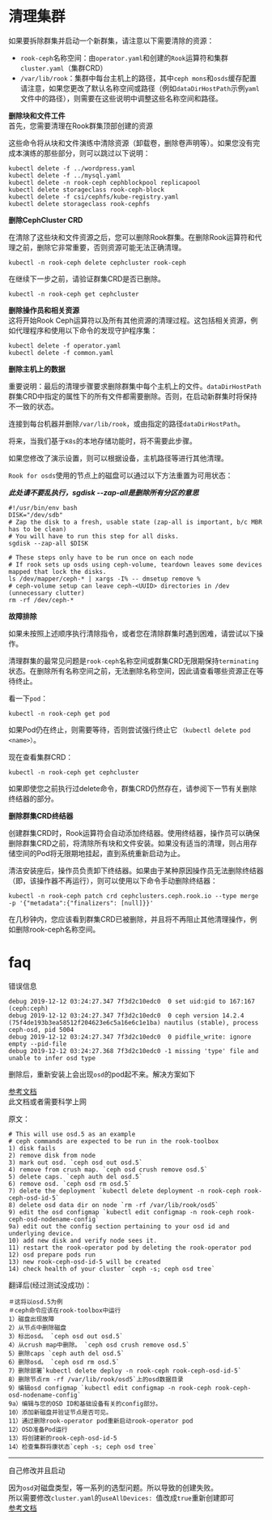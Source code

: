 # 清理集群

如果要拆除群集并启动一个新群集，请注意以下需要清除的资源：

- `rook-ceph`名称空间：由`operator.yaml`和创建的`Rook`运算符和集群`cluster.yaml`（集群CRD）
- `/var/lib/rook`：集群中每台主机上的路径，其中`ceph mons`和`osds`缓存配置  
请注意，如果您更改了默认名称空间或路径（例如`dataDirHostPath`示例`yaml`文件中的路径），则需要在这些说明中调整这些名称空间和路径。

**删除块和文件工件**  
首先，您需要清理在Rook群集顶部创建的资源

这些命令将从块和文件演练中清除资源（卸载卷，删除卷声明等）。如果您没有完成本演练的那些部分，则可以跳过以下说明：

```
kubectl delete -f ../wordpress.yaml
kubectl delete -f ../mysql.yaml
kubectl delete -n rook-ceph cephblockpool replicapool
kubectl delete storageclass rook-ceph-block
kubectl delete -f csi/cephfs/kube-registry.yaml
kubectl delete storageclass rook-cephfs
```

**删除CephCluster CRD**  

在清除了这些块和文件资源之后，您可以删除Rook群集。在删除Rook运算符和代理之前，删除它非常重要，否则资源可能无法正确清理。

```
kubectl -n rook-ceph delete cephcluster rook-ceph
```
在继续下一步之前，请验证群集CRD是否已删除。

```
kubectl -n rook-ceph get cephcluster
```
**删除操作员和相关资源**  
这将开始Rook Ceph运算符以及所有其他资源的清理过程。这包括相关资源，例如代理程序和使用以下命令的发现守护程序集：
```
kubectl delete -f operator.yaml
kubectl delete -f common.yaml
```
**删除主机上的数据**  

重要说明：最后的清理步骤要求删除群集中每个主机上的文件。`dataDirHostPath`群集CRD中指定的属性下的所有文件都需要删除。否则，在启动新群集时将保持不一致的状态。

连接到每台机器并删除`/var/lib/rook`，或由指定的路径`dataDirHostPath`。

将来，当我们基于`K8s`的本地存储功能时，将不需要此步骤。

如果您修改了演示设置，则可以根据设备，主机路径等进行其他清理。

`Rook for osds`使用的节点上的磁盘可以通过以下方法重置为可用状态：

***此处请不要乱执行，sgdisk --zap-all是删除所有分区的意思***
```shell
#!/usr/bin/env bash
DISK="/dev/sdb"
# Zap the disk to a fresh, usable state (zap-all is important, b/c MBR has to be clean)
# You will have to run this step for all disks.
sgdisk --zap-all $DISK

# These steps only have to be run once on each node
# If rook sets up osds using ceph-volume, teardown leaves some devices mapped that lock the disks.
ls /dev/mapper/ceph-* | xargs -I% -- dmsetup remove %
# ceph-volume setup can leave ceph-<UUID> directories in /dev (unnecessary clutter)
rm -rf /dev/ceph-*
```

**故障排除**

如果未按照上述顺序执行清除指令，或者您在清除群集时遇到困难，请尝试以下操作。

清理群集的最常见问题是`rook-ceph`名称空间或群集CRD无限期保持`terminating`状态。在删除所有名称空间之前，无法删除名称空间，因此请查看哪些资源正在等待终止。

看一下`pod`：
```
kubectl -n rook-ceph get pod
```

如果Pod仍在终止，则需要等待，否则尝试强行终止它 `（kubectl delete pod <name>）`。

现在查看集群CRD：

```
kubectl -n rook-ceph get cephcluster
```

如果即使您之前执行过delete命令，群集CRD仍然存在，请参阅下一节有关删除终结器的部分。

**删除群集CRD终结器**

创建群集CRD时，Rook运算符会自动添加终结器。使用终结器，操作员可以确保删除群集CRD之前，将清除所有块和文件安装。如果没有适当的清理，则占用存储空间的Pod将无限期地挂起，直到系统重新启动为止。

清洁安装座后，操作员负责卸下终结器。如果由于某种原因操作员无法删除终结器（即，该操作器不再运行），则可以使用以下命令手动删除终结器：  

```
kubectl -n rook-ceph patch crd cephclusters.ceph.rook.io --type merge -p '{"metadata":{"finalizers": [null]}}'
```

在几秒钟内，您应该看到群集CRD已被删除，并且将不再阻止其他清理操作，例如删除rook-ceph名称空间。


# faq

错误信息

```
debug 2019-12-12 03:24:27.347 7f3d2c10edc0  0 set uid:gid to 167:167 (ceph:ceph)
debug 2019-12-12 03:24:27.347 7f3d2c10edc0  0 ceph version 14.2.4 (75f4de193b3ea58512f204623e6c5a16e6c1e1ba) nautilus (stable), process ceph-osd, pid 5004
debug 2019-12-12 03:24:27.347 7f3d2c10edc0  0 pidfile_write: ignore empty --pid-file
debug 2019-12-12 03:24:27.368 7f3d2c10edc0 -1 missing 'type' file and unable to infer osd type
```

删除后，重新安装上会出现`osd`的pod起不来。解决方案如下

[参考文档](https://gist.github.com/cheethoe/49d9c1d0003e44423e54a060e0b3fbf1)  
此文档或者需要科学上网

原文：
```
# This will use osd.5 as an example
# ceph commands are expected to be run in the rook-toolbox
1) disk fails
2) remove disk from node
3) mark out osd. `ceph osd out osd.5`
4) remove from crush map. `ceph osd crush remove osd.5`
5) delete caps. `ceph auth del osd.5`
6) remove osd. `ceph osd rm osd.5`
7) delete the deployment `kubectl delete deployment -n rook-ceph rook-ceph-osd-id-5`
8) delete osd data dir on node `rm -rf /var/lib/rook/osd5`
9) edit the osd configmap `kubectl edit configmap -n rook-ceph rook-ceph-osd-nodename-config`
9a) edit out the config section pertaining to your osd id and underlying device.
10) add new disk and verify node sees it.
11) restart the rook-operator pod by deleting the rook-operator pod
12) osd prepare pods run
13) new rook-ceph-osd-id-5 will be created
14) check health of your cluster `ceph -s; ceph osd tree`
```
翻译后(经过测试没成功)：
```
＃这将以osd.5为例
＃ceph命令应该在rook-toolbox中运行
1）磁盘出现故障
2）从节点中删除磁盘
3）标出osd。 `ceph osd out osd.5`
4）从crush map中删除。 `ceph osd crush remove osd.5`
5）删除caps `ceph auth del osd.5`
6）删除osd。 `ceph osd rm osd.5`
7）删除部署`kubectl delete deploy -n rook-ceph rook-ceph-osd-id-5`
8）删除节点rm -rf /var/lib/rook/osd5`上的osd数据目录
9）编辑osd configmap `kubectl edit configmap -n rook-ceph rook-ceph-osd-nodename-config`
9a）编辑与您的OSD ID和基础设备有关的config部分。
10）添加新磁盘并验证节点是否可见。
11）通过删除rook-operator pod重新启动rook-operator pod
12）OSD准备Pod运行
13）将创建新的rook-ceph-osd-id-5
14）检查集群将康状态`ceph -s; ceph osd tree`
```

------

自己修改并且启动

因为`osd`对磁盘类型，等一系列的选型问题。所以导致的创建失败。  
所以需要修改`cluster.yaml`的`useAllDevices: `值改成`true`重新创建即可  
[参考文档](https://rook.io/docs/rook/v1.1/ceph-common-issues.html#osd-pods-are-not-created-on-my-devices)  
